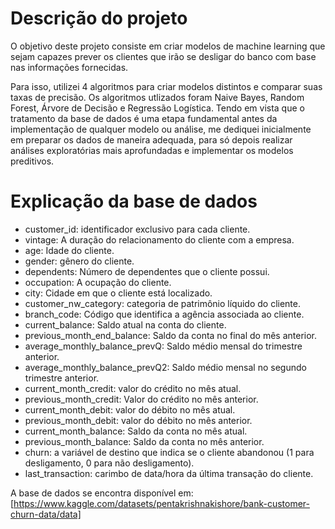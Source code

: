 # Descrição do projeto
O objetivo deste projeto consiste em criar modelos de machine learning que sejam capazes prever os clientes que irão se desligar do banco com base nas informações fornecidas.

Para isso, utilizei 4 algoritmos para criar modelos distintos e comparar suas taxas de precisão. Os algoritmos utlizados foram Naive Bayes, Random Forest, Árvore de Decisão e Regressão Logística.
Tendo em vista que o tratamento da base de dados é uma etapa fundamental antes da implementação de qualquer modelo ou análise, me dediquei inicialmente em preparar os dados de maneira adequada, para só depois realizar análises exploratórias mais aprofundadas e implementar os modelos preditivos.
# Explicação da base de dados
  - customer_id: identificador exclusivo para cada cliente.
  - vintage: A duração do relacionamento do cliente com a empresa.
  - age: Idade do cliente.
  - gender: gênero do cliente.
  - dependents: Número de dependentes que o cliente possui.
  - occupation: A ocupação do cliente.
  - city: Cidade em que o cliente está localizado.
  - customer_nw_category: categoria de patrimônio líquido do cliente.
  - branch_code: Código que identifica a agência associada ao cliente.
  - current_balance: Saldo atual na conta do cliente.
  - previous_month_end_balance: Saldo da conta no final do mês anterior.
  - average_monthly_balance_prevQ: Saldo médio mensal do trimestre anterior.
  - average_monthly_balance_prevQ2: Saldo médio mensal no segundo trimestre anterior.
  - current_month_credit: valor do crédito no mês atual.
  - previous_month_credit: Valor do crédito no mês anterior.
  - current_month_debit: valor do débito no mês atual.
  - previous_month_debit: valor do débito no mês anterior.
  - current_month_balance: Saldo da conta no mês atual.
  - previous_month_balance: Saldo da conta no mês anterior.
  - churn: a variável de destino que indica se o cliente abandonou (1 para desligamento, 0 para não desligamento).
  - last_transaction: carimbo de data/hora da última transação do cliente.

A base de dados se encontra disponível em: [https://www.kaggle.com/datasets/pentakrishnakishore/bank-customer-churn-data/data]
